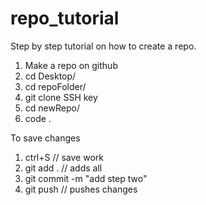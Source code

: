 # repo_tutorial

Step by step tutorial on how to create a repo.

1. Make a repo on github
2. cd Desktop/
3. cd repoFolder/
4. git clone SSH key
5. cd newRepo/
6. code .

To save changes
1. ctrl+S // save work
2. git add . // adds all
3. git commit -m "add step two"
4. git push // pushes changes